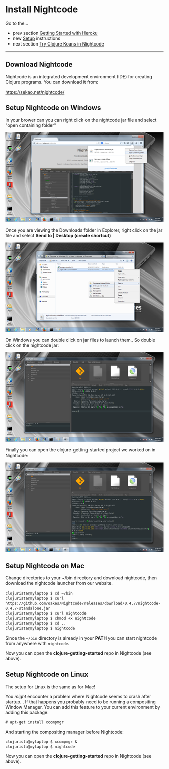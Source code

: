 # Install Nightcode

Go to the...
* prev section [Getting Started with Heroku](setup_new_heroku2.md)
* new [Setup](setup_new.md) instructions
* next section [Try Clojure Koans in Nightcode](setup_new_koans.md)

--------------

## Download Nightcode

Nightcode is an integrated development environment (IDE) for
creating Clojure programs. You can download it from:

https://sekao.net/nightcode/

## Setup Nightcode on Windows

In your brower can you can right click on the nightcode jar file
and select "open containing folder"

![Open containing folder](img/new/nc2.png)

Once you are viewing the Downloads folder in Explorer, right
click on the jar file and select **Send to | Desktop (create shortcut)**

![Create Shortcut](img/new/nc3.png)

On Windows you can double click on jar files to launch them..
So double click on the nightcode jar:

![Launch nightcode](img/new/nc4.png)

Finally you can open the clojure-getting-started project we worked on
in Nightcode:

![Open clojure-getting-started](img/new/nc5.png)

## Setup Nightcode on Mac

Change directories to your ~/bin directory and download nightcode,
then download the nightcode launcher from our website.

````
clojurista@mylaptop $ cd ~/bin
clojurista@mylaptop $ curl https://github.com/oakes/Nightcode/releases/download/0.4.7/nightcode-0.4.7-standalone.jar
clojurista@mylaptop $ curl nightcode
clojurista@mylaptop $ chmod +x nightcode
clojurista@mylaptop $ cd ..
clojurista@mylaptop $ nightcode
````

Since the `~/bin` directory is already in your **PATH** you can
start nightcode from anywhere with `nightcode`.

Now you can open the **clojure-getting-started** repo in Nightcode (see above).


## Setup Nightcode on Linux

The setup for Linux is the same as for Mac!

You _might_ encounter a problem where Nightcode seems to
crash after startup... If that happens you probably need
to be running a compositing Window Manager. You can add this
feature to your current environment by adding this package:

````
# apt-get install xcompmgr
````

And starting the compositing manager before Nightcode:

````
clojurista@mylaptop $ xcompmgr &
clojurista@mylaptop $ nightcode
````

Now you can open the **clojure-getting-started** repo in Nightcode (see above).
